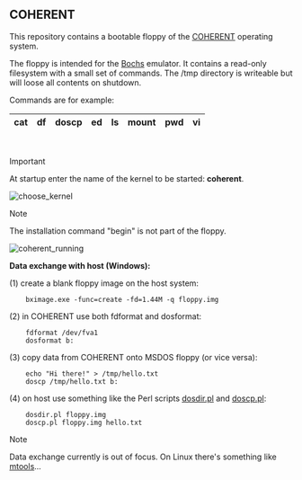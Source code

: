 ## COHERENT ##

This repository contains a bootable floppy of the [COHERENT](https://en.wikipedia.org/wiki/Coherent_(operating_system)) operating
system.

The floppy is intended for the [Bochs](https://bochs.sourceforge.io/) emulator. It contains a read-only
filesystem with a small set of commands. The /tmp directory is writeable
but will loose all contents on shutdown.

Commands are for example:

| cat | df | doscp | ed | ls | mount | pwd | vi |
| --- | -- | ----- | -- | -- | ----- | --- | -- |

<br>

> [!IMPORTANT]
> At startup enter the name of the kernel to be started: **coherent**.

![choose_kernel](https://github.com/user-attachments/assets/f3ede557-7fdc-498d-8a4d-1200f9d3055c)

> [!NOTE]
> The installation command "begin" is not part of the floppy.

![coherent_running](https://github.com/user-attachments/assets/66fa153e-ff98-4a53-9e10-47f90e51903a)

**Data exchange with host (Windows):**

(1) create a blank floppy image on the host system:
```
    bximage.exe -func=create -fd=1.44M -q floppy.img
```
(2) in COHERENT use both fdformat and dosformat:
```
    fdformat /dev/fva1
    dosformat b:
```
(3) copy data from COHERENT onto MSDOS floppy (or vice versa):
```
    echo "Hi there!" > /tmp/hello.txt
    doscp /tmp/hello.txt b:
```
(4) on host use something like the Perl scripts [dosdir.pl](floppy/dosdir.pl) and [doscp.pl](floppy/doscp.pl):
```
    dosdir.pl floppy.img
    doscp.pl floppy.img hello.txt
```

> [!NOTE]
> Data exchange currently is out of focus. On Linux there's something like [mtools](https://www.gnu.org/software/mtools/)...
